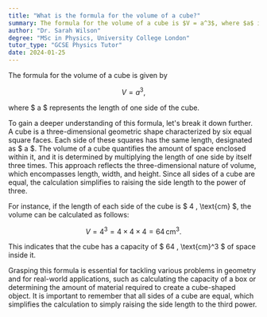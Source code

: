 ```yaml
---
title: "What is the formula for the volume of a cube?"
summary: The formula for the volume of a cube is $V = a^3$, where $a$ is the length of a side.
author: "Dr. Sarah Wilson"
degree: "MSc in Physics, University College London"
tutor_type: "GCSE Physics Tutor"
date: 2024-01-25
---
```


The formula for the volume of a cube is given by 

$$
V = a^3,
$$ 

where $ a $ represents the length of one side of the cube.

To gain a deeper understanding of this formula, let's break it down further. A cube is a three-dimensional geometric shape characterized by six equal square faces. Each side of these squares has the same length, designated as $ a $. The volume of a cube quantifies the amount of space enclosed within it, and it is determined by multiplying the length of one side by itself three times. This approach reflects the three-dimensional nature of volume, which encompasses length, width, and height. Since all sides of a cube are equal, the calculation simplifies to raising the side length to the power of three.

For instance, if the length of each side of the cube is $ 4 \, \text{cm} $, the volume can be calculated as follows:

$$
V = 4^3 = 4 \times 4 \times 4 = 64 \, \text{cm}^3.
$$ 

This indicates that the cube has a capacity of $ 64 \, \text{cm}^3 $ of space inside it.

Grasping this formula is essential for tackling various problems in geometry and for real-world applications, such as calculating the capacity of a box or determining the amount of material required to create a cube-shaped object. It is important to remember that all sides of a cube are equal, which simplifies the calculation to simply raising the side length to the third power.
    
